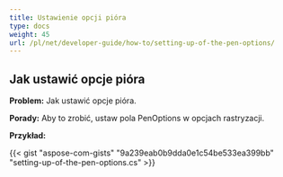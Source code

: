 ```yaml
---
title: Ustawienie opcji pióra
type: docs
weight: 45
url: /pl/net/developer-guide/how-to/setting-up-of-the-pen-options/
---
```


## **Jak ustawić opcje pióra**

**Problem:** Jak ustawić opcje pióra.

**Porady:** Aby to zrobić, ustaw pola PenOptions w opcjach rastryzacji.

**Przykład:**

{{< gist "aspose-com-gists" "9a239eab0b9dda0e1c54be533ea399bb" "setting-up-of-the-pen-options.cs" >}}
